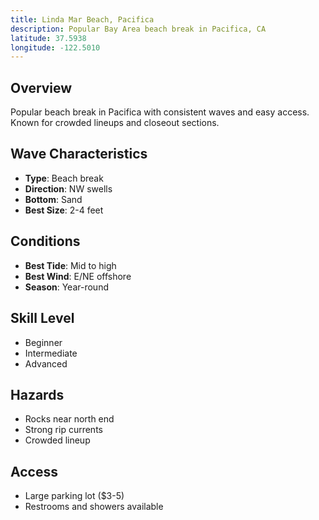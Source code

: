 ```yaml
---
title: Linda Mar Beach, Pacifica
description: Popular Bay Area beach break in Pacifica, CA
latitude: 37.5938
longitude: -122.5010
---
```


## Overview
Popular beach break in Pacifica with consistent waves and easy access. Known for crowded lineups and closeout sections.

## Wave Characteristics
- **Type**: Beach break
- **Direction**: NW swells
- **Bottom**: Sand
- **Best Size**: 2-4 feet

## Conditions
- **Best Tide**: Mid to high
- **Best Wind**: E/NE offshore
- **Season**: Year-round

## Skill Level
- Beginner
- Intermediate
- Advanced

## Hazards
- Rocks near north end
- Strong rip currents
- Crowded lineup

## Access
- Large parking lot ($3-5)
- Restrooms and showers available